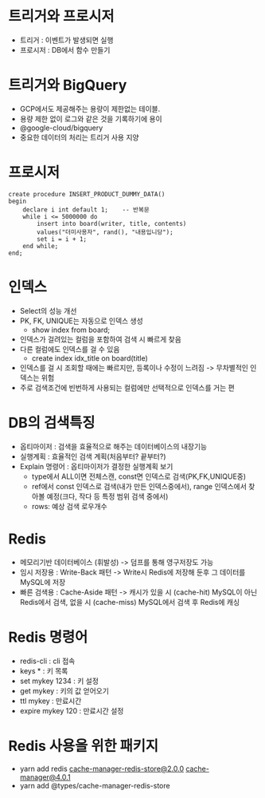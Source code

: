 # 트리거와 프로시저

- 트리거 : 이벤트가 발생되면 실행
- 프로시저 : DB에서 함수 만들기

# 트리거와 BigQuery

- GCP에서도 제공해주는 용량이 제한없는 테이블.
- 용량 제한 없이 로그와 같은 것을 기록하기에 용이
- @google-cloud/bigquery
- 중요한 데이터의 처리는 트리거 사용 지양

# 프로시저

```
create procedure INSERT_PRODUCT_DUMMY_DATA()
begin
	declare i int default 1;	-- 반복문
	while i <= 5000000 do
		insert into board(writer, title, contents)
		values("더미사용자", rand(), "내용입니당");
		set i = i + 1;
	end while;
end;

```

# 인덱스

- Select의 성능 개선
- PK, FK, UNIQUE는 자동으로 인덱스 생성
  - show index from board;
- 인덱스가 걸려있는 컬럼을 포함하여 검색 시 빠르게 찾음
- 다른 컬럼에도 인덱스를 걸 수 있음
  - create index idx_title on board(title)
- 인덱스를 걸 시 조회할 때에는 빠르지만, 등록이나 수정이 느려짐 -> 무차별적인 인덱스는 위험
- 주로 검색조건에 빈번하게 사용되는 컬럼에만 선택적으로 인덱스를 거는 편

# DB의 검색특징

- 옵티마이저 : 검색을 효율적으로 해주는 데이터베이스의 내장기능
- 실행계획 : 효율적인 검색 계획(처음부터? 끝부터?)
- Explain 명령어 : 옵티마이저가 결정한 실행계획 보기
  - type에서 ALL이면 전체스캔, const면 인덱스로 검색(PK,FK,UNIQUE중)
  - ref에서 const 인덱스로 검색(내가 만든 인덱스중에서), range 인덱스에서 찾아볼 예정(크다, 작다 등 특정 범위 검색 중에서)
  - rows: 예상 검색 로우개수

# Redis

- 메모리기반 데이터베이스 (휘발성) -> 덤프를 통해 영구저장도 가능
- 임시 저장용 : Write-Back 패턴 -> Write시 Redis에 저장해 둔후 그 데이터를 MySQL에 저장
- 빠른 검색용 : Cache-Aside 패턴 -> 캐시가 있을 시 (cache-hit) MySQL이 아닌 Redis에서 검색, 없을 시 (cache-miss) MySQL에서 검색 후 Redis에 캐싱

# Redis 명령어

- redis-cli : cli 접속
- keys \* : 키 목록
- set mykey 1234 : 키 설정
- get mykey : 키의 값 얻어오기
- ttl mykey : 만료시간
- expire mykey 120 : 만료시간 설정

# Redis 사용을 위한 패키지

- yarn add redis cache-manager-redis-store@2.0.0 cache-manager@4.0.1
- yarn add @types/cache-manager-redis-store

